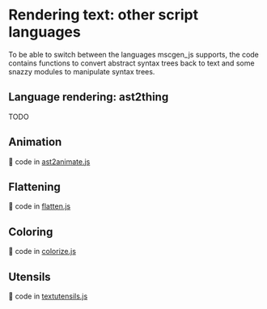 # Rendering text: other script languages

To be able to switch between the languages mscgen_js supports, the code contains
functions to convert abstract syntax trees back to text and some snazzy
modules to manipulate syntax trees.


## Language rendering: ast2thing
TODO

## Animation
:page_with_curl: code in [ast2animate.js](ast2animate.js)

## Flattening
:page_with_curl: code in [flatten.js](flatten.js)

## Coloring
:page_with_curl: code in [colorize.js](colorize.js)

## Utensils
:page_with_curl: code in [textutensils.js](textutenils.js)
